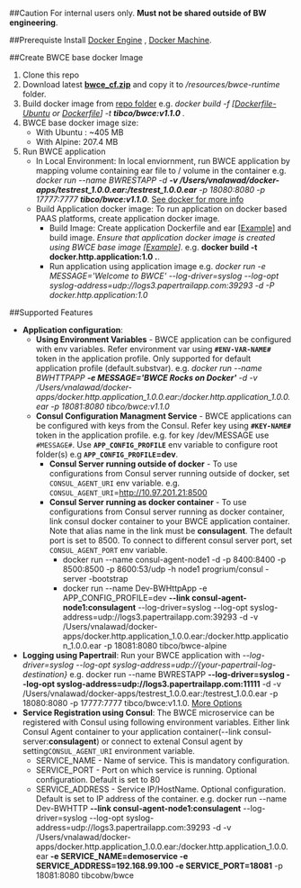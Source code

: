 ##Caution
For internal users only. **Must not be shared outside of BW engineering**.

##Prerequiste
Install [Docker Engine](https://docs.docker.com/engine/installation) , [Docker Machine](https://docs.docker.com/machine/install-machine).

##Create BWCE base docker Image
1. Clone this repo
2. Download latest [**bwce_cf.zip**](http://reldist.na.tibco.com/package/bwce/2.0.0/V9/bwce_cf.zip) and copy it to _/resources/bwce-runtime_ folder.
2. Build docker image from [repo folder](https://github.com/TIBCOSoftware/bwce-20-docker) e.g. 
 	_docker build -f [[Dockerfile-Ubuntu](Dockerfile-Ubuntu) or [Dockerfile](Dockerfile)] -t **tibco/bwce:v1.1.0** ._
3. BWCE base docker image size:
	* With Ubuntu : ~405 MB
	* With Alpine: 207.4 MB
4. Run BWCE application
	* In Local Environment: In local enviornment, run BWCE application by mapping volume containing ear file to / volume in the container
		e.g.  _docker run --name BWRESTAPP -d **-v /Users/vnalawad/docker-apps/testrest_1.0.0.ear:/testrest_1.0.0.ear** -p 18080:8080 -p 17777:7777 **tibco/bwce:v1.1.0**_. [See docker for more info](https://docs.docker.com/engine/userguide/dockervolumes)
	* Build Application docker image: To run application on docker based PAAS platforms, create application docker image. 
		* Build Image: Create application Dockerfile and ear [[Example](examples/HTTP)] and build image. _Ensure that application docker image is created using BWCE base image [[Example](examples/HTTP/Dockerfile)]._ e.g. **docker build -t docker.http.application:1.0 .**. 
		* Run application using application image e.g.  _docker run -e MESSAGE='Welcome to BWCE' --log-driver=syslog --log-opt syslog-address=udp://logs3.papertrailapp.com:39293 -d -P docker.http.application:1.0_

##Supported Features
* **Application configuration**: 
	* **Using Environment Variables** - BWCE application can be configured with env variables. Refer environment var using **`#ENV-VAR-NAME#`** token in the application profile. Only supported for default application profile (default.substvar). e.g. _docker run --name BWHTTPAPP **-e MESSAGE='BWCE Rocks on Docker'** -d -v /Users/vnalawad/docker-apps/docker.http.application_1.0.0.ear:/docker.http.application_1.0.0.ear -p 18081:8080 tibco/bwce:v1.1.0_
	*  **Consul Configuration Managment Service** -  BWCE applications can be configured with keys from the Consul. Refer key using **`#KEY-NAME#`** token in the application profile. e.g. for key /dev/MESSAGE use `#MESSAGE#`. Use **`APP_CONFIG_PROFILE`** env variable to configure root folder(s) e.g **`APP_CONFIG_PROFILE`=dev**. 
		* **Consul Server running outside of docker** - To use configurations from Consul server running outside of docker, set `CONSUL_AGENT_URI` env variable. e.g. `CONSUL_AGENT_URI`=http://10.97.201.21:8500
		* **Consul Server running as docker container** - To use configurations from Consul server running as docker container, link consul docker container to your BWCE application container. Note that alias name in the link must be **consulagent**. The default port is set to 8500. To connect to different consul server port, set `CONSUL_AGENT_PORT` env variable. 
			* docker run --name consul-agent-node1 -d -p 8400:8400 -p 8500:8500 -p 8600:53/udp -h node1 progrium/consul -server -bootstrap
			* docker run --name Dev-BWHttpApp -e APP_CONFIG_PROFILE=dev **--link consul-agent-node1:consulagent** --log-driver=syslog --log-opt syslog-address=udp://logs3.papertrailapp.com:39293 -d -v /Users/vnalawad/docker-apps/docker.http.application_1.0.0.ear:/docker.http.application_1.0.0.ear -p 18081:8080 tibco/bwce-alpine
* **Logging using Papertrail**: Run your BWCE application with  _--log-driver=syslog --log-opt syslog-address=udp://{your-papertrail-log-destination}_  e.g. docker run --name BWRESTAPP  **--log-driver=syslog --log-opt syslog-address=udp://logs3.papertrailapp.com:11111** -d -v /Users/vnalawad/docker-apps/testrest_1.0.0.ear:/testrest_1.0.0.ear -p 18080:8080 -p 17777:7777 tibco/bwce:v1.1.0. [More Options](http://help.papertrailapp.com/kb/configuration/configuring-centralized-logging-from-docker)
*  **Service Registration using Consul**: The BWCE microservice can be registered with Consul using following environment variables. Either link Consul Agent container to your application container(--link consul-server:**consulagent**) or connect to extenal Consul agent by setting`CONSUL_AGENT_URI` environment variable.
	* SERVICE_NAME - Name of service. This is mandatory configuration.
	* SERVICE_PORT - Port on which service is running. Optional configuration. Default is set to 80
	* SERVICE_ADDRESS - Service IP/HostName. Optional configuration. Default is set to IP address of the container.
	e.g. docker run --name Dev-BWHTTP **--link consul-agent-node1:consulagent** --log-driver=syslog --log-opt syslog-address=udp://logs3.papertrailapp.com:39293 -d -v /Users/vnalawad/docker-apps/docker.http.application_1.0.0.ear:/docker.http.application_1.0.0.ear **-e SERVICE_NAME=demoservice -e SERVICE_ADDRESS=192.168.99.100 -e SERVICE_PORT=18081** -p 18081:8080 tibcobw/bwce

